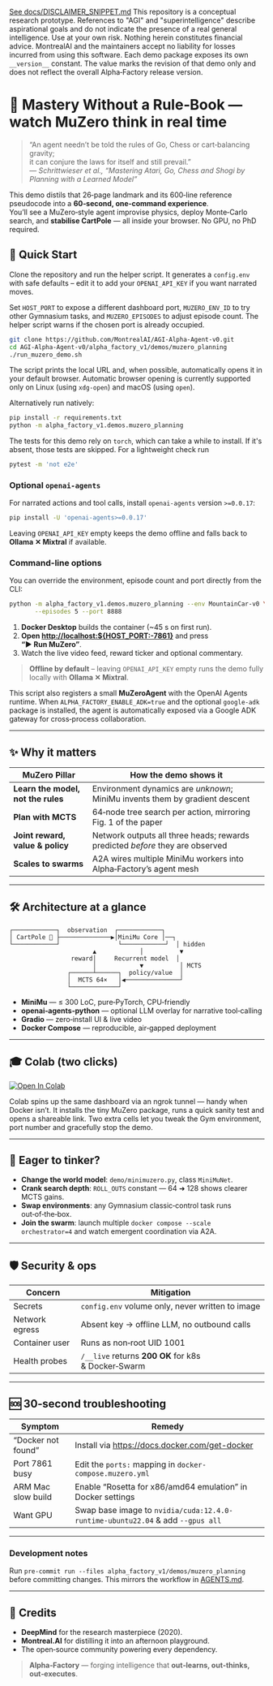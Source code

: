 [See docs/DISCLAIMER_SNIPPET.md](../../../docs/DISCLAIMER_SNIPPET.md)
This repository is a conceptual research prototype. References to "AGI" and "superintelligence" describe aspirational goals and do not indicate the presence of a real general intelligence. Use at your own risk. Nothing herein constitutes financial advice. MontrealAI and the maintainers accept no liability for losses incurred from using this software.
Each demo package exposes its own `__version__` constant. The value marks the revision of that demo only and does not reflect the overall Alpha‑Factory release version.


<!--
  MuZero Planning Demo
  Alpha‑Factory v1 👁️✨ — Multi‑Agent **AGENTIC α‑AGI**
  Out‑learn · Out‑think · Out‑strategise · Out‑execute
  © 2025 MONTREAL.AI   Apache‑2.0 License
-->

# 🌟 **Mastery Without a Rule‑Book** — watch MuZero think in real time

> “An agent needn’t be told the rules of Go, Chess or cart‑balancing gravity;  
> it can conjure the laws for itself and still prevail.”  
> — *Schrittwieser et al., “Mastering Atari, Go, Chess and Shogi by Planning with a Learned Model”*

This demo distils that 26‑page landmark and its 600‑line reference pseudocode into a **60‑second,
one‑command experience**.  
You’ll see a MuZero‑style agent improvise physics, deploy Monte‑Carlo search,
and **stabilise CartPole** — all inside your browser. No GPU, no PhD required.


## 🚀 Quick Start

Clone the repository and run the helper script. It generates a
`config.env` with safe defaults – edit it to add your `OPENAI_API_KEY` if
you want narrated moves.

Set `HOST_PORT` to expose a different dashboard port,
`MUZERO_ENV_ID` to try other Gymnasium tasks,
and `MUZERO_EPISODES` to adjust episode count.
The helper script warns if the chosen port is already occupied.

```bash
git clone https://github.com/MontrealAI/AGI-Alpha-Agent-v0.git
cd AGI-Alpha-Agent-v0/alpha_factory_v1/demos/muzero_planning
./run_muzero_demo.sh
```

The script prints the local URL and, when possible, automatically opens it in
your default browser. Automatic browser opening is currently supported only
on Linux (using `xdg-open`) and macOS (using `open`).

Alternatively run natively:

```bash
pip install -r requirements.txt
python -m alpha_factory_v1.demos.muzero_planning
```
The tests for this demo rely on `torch`, which can take a while to install.
If it's absent, those tests are skipped. For a lightweight check run
```bash
pytest -m 'not e2e'
```

### Optional `openai-agents`

For narrated actions and tool calls, install `openai-agents` version
`>=0.0.17`:

```bash
pip install -U 'openai-agents>=0.0.17'
```

Leaving `OPENAI_API_KEY` empty keeps the demo offline and falls back to
**Ollama ✕ Mixtral** if available.

### Command-line options

You can override the environment, episode count and port directly from the CLI:

```bash
python -m alpha_factory_v1.demos.muzero_planning --env MountainCar-v0 \
       --episodes 5 --port 8888
```


1. **Docker Desktop** builds the container (~45 s on first run).
2. **Open <http://localhost:${HOST_PORT:-7861}>** and press **“▶ Run MuZero”**.
3. Watch the live video feed, reward ticker and optional commentary.

> **Offline by default** – leaving `OPENAI_API_KEY` empty runs the demo
> fully locally with **Ollama ✕ Mixtral**.

This script also registers a small **MuZeroAgent** with the OpenAI Agents runtime.
When `ALPHA_FACTORY_ENABLE_ADK=true` and the optional `google-adk` package is
installed, the agent is automatically exposed via a Google ADK gateway for
cross‑process collaboration.

---

## ✨ Why it matters

| MuZero Pillar | How the demo shows it |
|---------------|-----------------------|
| **Learn the model, not the rules** | Environment dynamics are *unknown*; MiniMu invents them by gradient descent |
| **Plan with MCTS** | 64‑node tree search per action, mirroring Fig. 1 of the paper |
| **Joint reward, value & policy** | Network outputs all three heads; rewards predicted *before* they are observed |
| **Scales to swarms** | A2A wires multiple MiniMu workers into Alpha‑Factory’s agent mesh |

---

## 🛠️ Architecture at a glance

```text
┌────────────┐  observation  ┌────────────┐
│ CartPole 🎢 ├──────────────▶│MiniMu Core │──┐
└────────────┘                └────────────┘  │ hidden
                       ▲            │          ▼
                 reward│     Recurrent model  │
                       │            ▼          │ MCTS
                ┌──────┴──────┐  policy/value  │
                │  MCTS 64×   │◀───────────────┘
                └─────────────┘
```

* **MiniMu** — ≤ 300 LoC, pure‑PyTorch, CPU‑friendly  
* **openai‑agents‑python** — optional LLM overlay for narrative tool‑calling  
* **Gradio** — zero‑install UI & live video  
* **Docker Compose** — reproducible, air‑gapped deployment  

---

## 🎓 Colab (two clicks)

[![Open In Colab][colab-badge]][colab-notebook]

[colab-badge]: https://colab.research.google.com/assets/colab-badge.svg
[colab-notebook]: https://colab.research.google.com/github/MontrealAI/AGI-Alpha-Agent-v0/blob/main/alpha_factory_v1/demos/muzero_planning/colab_muzero_planning.ipynb

Colab spins up the same dashboard via an ngrok tunnel — handy when Docker isn’t.
It installs the tiny MuZero package, runs a quick sanity test and opens a shareable link.
Two extra cells let you tweak the Gym environment, port number and gracefully stop the demo.

---

## 🧩 Eager to tinker?

* **Change the world model**: `demo/minimuzero.py`, class `MiniMuNet`.
* **Crank search depth**: `ROLL_OUTS` constant — 64 ➜ 128 shows clearer MCTS gains.
* **Swap environments**: any Gymnasium classic‑control task runs out‑of‑the‑box.
* **Join the swarm**: launch multiple `docker compose --scale orchestrator=4` and
  watch emergent coordination via A2A.

---

## 🛡️ Security & ops

| Concern | Mitigation |
|---------|------------|
| Secrets | `config.env` volume only, never written to image |
| Network egress | Absent key → offline LLM, no outbound calls |
| Container user | Runs as non‑root UID 1001 |
| Health probes | `/__live` returns **200 OK** for k8s & Docker‑Swarm |

---

## 🆘 30‑second troubleshooting

| Symptom | Remedy |
|---------|--------|
| “Docker not found” | Install via <https://docs.docker.com/get-docker> |
| Port 7861 busy | Edit the `ports:` mapping in `docker-compose.muzero.yml` |
| ARM Mac slow build | Enable “Rosetta for x86/amd64 emulation” in Docker settings |
| Want GPU | Swap base image to `nvidia/cuda:12.4.0-runtime‑ubuntu22.04` & add `--gpus all` |

---

### Development notes

Run `pre-commit run --files alpha_factory_v1/demos/muzero_planning` before committing changes. This mirrors the workflow in [AGENTS.md](../../../AGENTS.md).

---

## 🤝 Credits

* **DeepMind** for the research masterpiece (2020).  
* **Montreal.AI** for distilling it into an afternoon playground.  
* The open‑source community powering every dependency.

> **Alpha‑Factory** — forging intelligence that **out‑learns, out‑thinks, out‑executes**.

